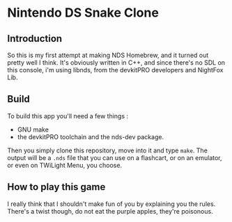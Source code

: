# Nintendo DS Snake Clone

## Introduction
So this is my first attempt at making NDS Homebrew, and it turned out pretty well I think.
It's obviously written in C++, and since there's no SDL on this console, i'm using libnds, from the devkitPRO developers and NightFox Lib.

## Build
To build this app you'll need a few things :
- GNU make
- the devkitPRO toolchain and the nds-dev package.

Then you simply clone this repository, move into it and type `make`.
The output will be a `.nds` file that you can use on a flashcart, or on an emulator, or even on TWiLight Menu, you choose.

## How to play this game
I really think that I shouldn't make fun of you by explaining you the rules.
There's a twist though, do not eat the purple apples, they're poisonous.